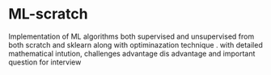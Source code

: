 # ML-scratch
Implementation  of ML algorithms  both supervised and unsupervised from both scratch and sklearn along with optiminazation technique .
with detailed mathematical intution, challenges advantage dis advantage and important question for interview
